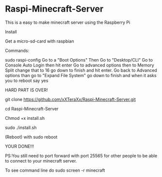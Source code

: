 # Raspi-Minecraft-Server
This is a easy to make minecraft server using the Raspberry Pi

Install

Get a micro-sd-card with raspbian

Commands:

sudo raspi-config
Go to a "Boot Options" Then Go to "Desktop/CLI"  Go to Console Auto Login then hit enter Go to advanced options then to Memory Split change that to 16 go down to finish and hit enter. Go back to Advanced options than go to "Expand File System" go down to finish and when it asks you to reboot say yes

HARD PART IS OVER!

git clone https://github.com/xXTeraXx/Raspi-Minecraft-Server.git

cd Raspi-Minecraft-Server

Chmod +x install.sh

sudo ./install.sh


(Reboot) with sudo reboot

YOUR DONE!!!

PS:You still need to port forward with port 25565 for other people to be able to connect to your minecraft server.


To see command line do sudo screen -r minecraft






